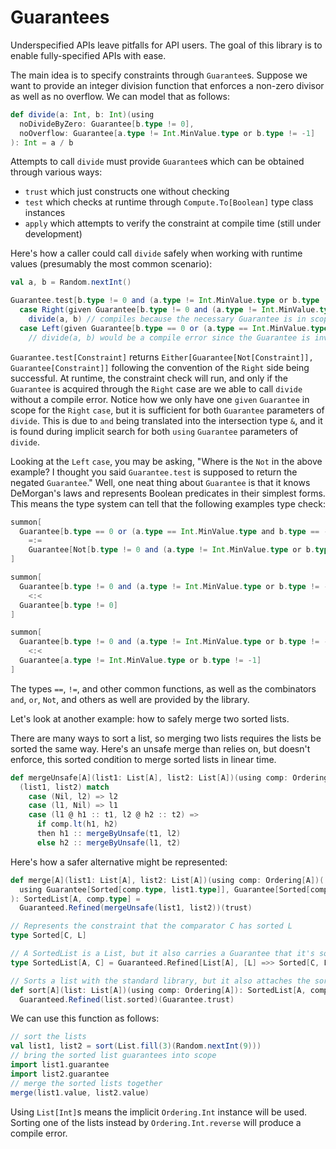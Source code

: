 Guarantees
===============

Underspecified APIs leave pitfalls for API users.
The goal of this library is to enable fully-specified APIs with ease.

The main idea is to specify constraints through `Guarantee`s. Suppose we want to provide an integer division function that enforces a non-zero divisor as well as no overflow. We can model that as follows:
```scala 3
def divide(a: Int, b: Int)(using
  noDivideByZero: Guarantee[b.type != 0],
  noOverflow: Guarantee[a.type != Int.MinValue.type or b.type != -1]
): Int = a / b
```
Attempts to call <code>divide</code> must provide `Guarantee`s which can be obtained through various ways:
* `trust` which just constructs one without checking
* <code>test</code> which checks at runtime through `Compute.To[Boolean]` type class instances
* `apply` which attempts to verify the constraint at compile time (still under development)

Here's how a caller could call `divide` safely when working with runtime values (presumably the most common scenario):
```scala 3
val a, b = Random.nextInt()

Guarantee.test[b.type != 0 and (a.type != Int.MinValue.type or b.type != -1)] match
  case Right(given Guarantee[b.type != 0 and (a.type != Int.MinValue.type or b.type != -1)]) =>
    divide(a, b) // compiles because the necessary Guarantee is in scope
  case Left(given Guarantee[b.type == 0 or (a.type == Int.MinValue.type and b.type == -1)]) =>
    // divide(a, b) would be a compile error since the Guarantee is invalid
```
`Guarantee.test[Constraint]` returns `Either[Guarantee[Not[Constraint]], Guarantee[Constraint]]` following the convention of the `Right` side being successful.
At runtime, the constraint check will run, and only if the `Guarantee` is acquired through the `Right` case are we able to call `divide` without a compile error. Notice how we only have one `given` `Guarantee` in scope for the `Right` `case`, but it is sufficient for both `Guarantee` parameters of `divide`.
This is due to `and` being translated into the intersection type `&`, and it is found during implicit search for both `using` `Guarantee` parameters of `divide`.

Looking at the `Left` `case`, you may be asking, "Where is the `Not` in the above example? I thought you said `Guarantee.test` is supposed to return the negated `Guarantee`."
Well, one neat thing about `Guarantee` is that it knows DeMorgan's laws and represents Boolean predicates in their simplest forms. This means the type system can tell that the following examples type check:
```scala 3
summon[
  Guarantee[b.type == 0 or (a.type == Int.MinValue.type and b.type == -1)]
    =:=
    Guarantee[Not[b.type != 0 and (a.type != Int.MinValue.type or b.type != -1)]]
]

summon[
  Guarantee[b.type != 0 and (a.type != Int.MinValue.type or b.type != -1)]
    <:<
  Guarantee[b.type != 0]
]

summon[
  Guarantee[b.type != 0 and (a.type != Int.MinValue.type or b.type != -1)]
    <:<
  Guarantee[a.type != Int.MinValue.type or b.type != -1]
]
```
The types `==`, `!=`, and other common functions, as well as the combinators `and`, `or`, `Not`, and others as well are provided by the library.

Let's look at another example: how to safely merge two sorted lists.

There are many ways to sort a list, so merging two lists requires the lists be sorted the same way. Here's an unsafe merge than relies on, but doesn't enforce, this sorted condition to merge sorted lists in linear time.

```scala 3
def mergeUnsafe[A](list1: List[A], list2: List[A])(using comp: Ordering[A]): List[A] =
  (list1, list2) match
    case (Nil, l2) => l2
    case (l1, Nil) => l1
    case (l1 @ h1 :: t1, l2 @ h2 :: t2) =>
      if comp.lt(h1, h2)
      then h1 :: mergeByUnsafe(t1, l2)
      else h2 :: mergeByUnsafe(l1, t2)
```

Here's how a safer alternative might be represented:

```scala 3
def merge[A](list1: List[A], list2: List[A])(using comp: Ordering[A])(
  using Guarantee[Sorted[comp.type, list1.type]], Guarantee[Sorted[comp.type, list2.type]]
): SortedList[A, comp.type] =
  Guaranteed.Refined(mergeUnsafe(list1, list2))(trust)

// Represents the constraint that the comparator C has sorted L
type Sorted[C, L]

// A SortedList is a List, but it also carries a Guarantee that it's sorted
type SortedList[A, C] = Guaranteed.Refined[List[A], [L] =>> Sorted[C, L]]

// Sorts a list with the standard library, but it also attaches the sorted guarantee
def sort[A](list: List[A])(using comp: Ordering[A]): SortedList[A, comp.type] =
  Guaranteed.Refined(list.sorted)(Guarantee.trust)
```
We can use this function as follows:
```scala 3
// sort the lists
val list1, list2 = sort(List.fill(3)(Random.nextInt(9)))
// bring the sorted list guarantees into scope
import list1.guarantee
import list2.guarantee
// merge the sorted lists together
merge(list1.value, list2.value)
```
Using `List[Int]`s means the implicit `Ordering.Int` instance will be used. Sorting one of the lists instead by `Ordering.Int.reverse` will produce a compile error.